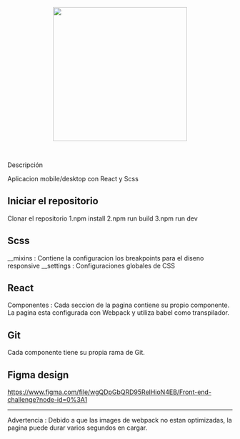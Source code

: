 <p align="center">
  <a href='https://weremote.net'>
    <img src="https://weremote.net/wp-content/uploads/2021/04/Logo-WR.svg" width="300" />
  </a>
</p>
<br />

Descripción

Aplicacion mobile/desktop con React y Scss

Iniciar el repositorio
-----------------------
Clonar el repositorio
1.npm install
2.npm run build
3.npm run dev

Scss
------------------
__mixins : Contiene la configuracion los breakpoints para el diseno responsive __settings : Configuraciones globales de CSS

React
----------------------
Componentes : Cada seccion de la pagina contiene su propio componente. La pagina esta configurada con Webpack y utiliza babel como transpilador.

Git
-----------------------
Cada componente tiene su propia rama de Git.

Figma design
--------------------------
https://www.figma.com/file/wgQDpGbQRD95RelHioN4EB/Front-end-challenge?node-id=0%3A1


-------------------------------
Advertencia : Debido a que las images de webpack no estan optimizadas, la pagina puede durar varios segundos en cargar.